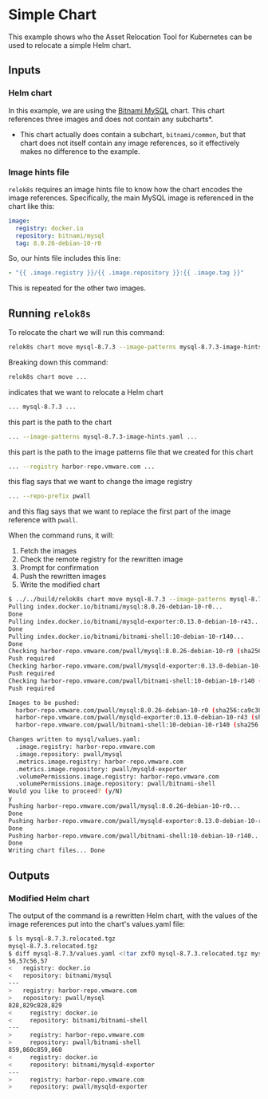 # Simple Chart

This example shows who the Asset Relocation Tool for Kubernetes can be used to relocate a simple Helm chart.

## Inputs

### Helm chart

In this example, we are using the [Bitnami MySQL](https://bitnami.com/stack/mysql/helm) chart.
This chart references three images and does not contain any subcharts*.

* This chart actually does contain a subchart, `bitnami/common`, but that chart does not itself contain any image references, so it effectively makes no difference to the example.

### Image hints file

`relok8s` requires an image hints file to know how the chart encodes the image references.
Specifically, the main MySQL image is referenced in the chart like this:

```yaml
image:
  registry: docker.io
  repository: bitnami/mysql
  tag: 8.0.26-debian-10-r0
```

So, our hints file includes this line:

```yaml
- "{{ .image.registry }}/{{ .image.repository }}:{{ .image.tag }}"
```

This is repeated for the other two images.

## Running `relok8s`

To relocate the chart we will run this command:

```bash
relok8s chart move mysql-8.7.3 --image-patterns mysql-8.7.3-image-hints.yaml --registry harbor-repo.vmware.com --repo-prefix pwall
```

Breaking down this command:

```bash
relok8s chart move ...
```

indicates that we want to relocate a Helm chart

```bash
... mysql-8.7.3 ...
```

this part is the path to the chart

```bash
... --image-patterns mysql-8.7.3-image-hints.yaml ...
```

this part is the path to the image patterns file that we created for this chart

```bash
... --registry harbor-repo.vmware.com ...
```

this flag says that we want to change the image registry

```bash
... --repo-prefix pwall
```

and this flag says that we want to replace the first part of the image reference with `pwall`.

When the command runs, it will:

1. Fetch the images
1. Check the remote registry for the rewritten image
1. Prompt for confirmation
1. Push the rewritten images
1. Write the modified chart

```bash
$ ../../build/relok8s chart move mysql-8.7.3 --image-patterns mysql-8.7.3-image-hints.yaml --registry harbor-repo.vmware.com --repo-prefix pwall
Pulling index.docker.io/bitnami/mysql:8.0.26-debian-10-r0...
Done
Pulling index.docker.io/bitnami/mysqld-exporter:0.13.0-debian-10-r43...
Done
Pulling index.docker.io/bitnami/bitnami-shell:10-debian-10-r140...
Done
Checking harbor-repo.vmware.com/pwall/mysql:8.0.26-debian-10-r0 (sha256:ca9c38c676ac322aed686d3e0aa99279f29fed50cdb4b424392543ce01239447)...
Push required
Checking harbor-repo.vmware.com/pwall/mysqld-exporter:0.13.0-debian-10-r43 (sha256:7ae5705c51731f3c8168c88de2003076edbd814f59b3845ce207ec19cd30c842)...
Push required
Checking harbor-repo.vmware.com/pwall/bitnami-shell:10-debian-10-r140 (sha256:d0f7ca4e02e3c64b201ff32e8d0fa1910a636e679c4b9e23ee98e19c82f91e1e)...
Push required

Images to be pushed:
  harbor-repo.vmware.com/pwall/mysql:8.0.26-debian-10-r0 (sha256:ca9c38c676ac322aed686d3e0aa99279f29fed50cdb4b424392543ce01239447)
  harbor-repo.vmware.com/pwall/mysqld-exporter:0.13.0-debian-10-r43 (sha256:7ae5705c51731f3c8168c88de2003076edbd814f59b3845ce207ec19cd30c842)
  harbor-repo.vmware.com/pwall/bitnami-shell:10-debian-10-r140 (sha256:d0f7ca4e02e3c64b201ff32e8d0fa1910a636e679c4b9e23ee98e19c82f91e1e)

Changes written to mysql/values.yaml:
  .image.registry: harbor-repo.vmware.com
  .image.repository: pwall/mysql
  .metrics.image.registry: harbor-repo.vmware.com
  .metrics.image.repository: pwall/mysqld-exporter
  .volumePermissions.image.registry: harbor-repo.vmware.com
  .volumePermissions.image.repository: pwall/bitnami-shell
Would you like to proceed? (y/N)
y
Pushing harbor-repo.vmware.com/pwall/mysql:8.0.26-debian-10-r0...
Done
Pushing harbor-repo.vmware.com/pwall/mysqld-exporter:0.13.0-debian-10-r43...
Done
Pushing harbor-repo.vmware.com/pwall/bitnami-shell:10-debian-10-r140...
Done
Writing chart files... Done
```

## Outputs

### Modified Helm chart

The output of the command is a rewritten Helm chart, with the values of the image references put into the chart's values.yaml file:

```bash
$ ls mysql-8.7.3.relocated.tgz 
mysql-8.7.3.relocated.tgz
$ diff mysql-8.7.3/values.yaml <(tar zxfO mysql-8.7.3.relocated.tgz mysql/values.yaml)
56,57c56,57
<   registry: docker.io
<   repository: bitnami/mysql
---
>   registry: harbor-repo.vmware.com
>   repository: pwall/mysql
828,829c828,829
<     registry: docker.io
<     repository: bitnami/bitnami-shell
---
>     registry: harbor-repo.vmware.com
>     repository: pwall/bitnami-shell
859,860c859,860
<     registry: docker.io
<     repository: bitnami/mysqld-exporter
---
>     registry: harbor-repo.vmware.com
>     repository: pwall/mysqld-exporter
```
